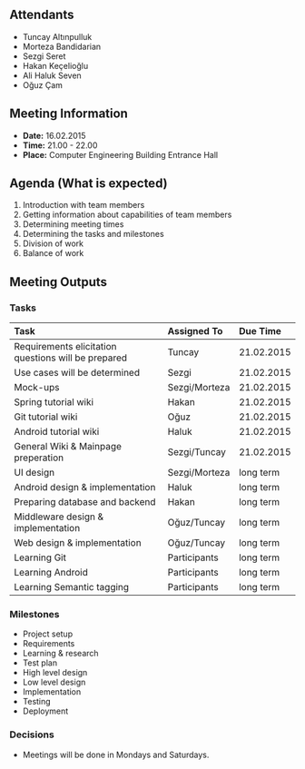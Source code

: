 ## Attendants ##
  * Tuncay Altınpulluk
  * Morteza Bandidarian
  * Sezgi Seret
  * Hakan Keçelioğlu
  * Ali Haluk Seven
  * Oğuz Çam

## Meeting Information ##
  * **Date:** 16.02.2015
  * **Time:** 21.00 - 22.00
  * **Place:** Computer Engineering Building Entrance Hall

## Agenda (What is expected) ##
  1. Introduction with team members
  1. Getting information about capabilities of team members
  1. Determining meeting times
  1. Determining the tasks and milestones
  1. Division of work
  1. Balance of work

## Meeting Outputs ##
### Tasks ###
| **Task** | **Assigned To** | **Due Time** |
|:---------|:----------------|:-------------|
| Requirements elicitation questions will be prepared | Tuncay          | 21.02.2015   |
| Use cases will be determined | Sezgi           | 21.02.2015   |
| Mock-ups | Sezgi/Morteza   | 21.02.2015   |
| Spring tutorial wiki | Hakan           | 21.02.2015   |
| Git tutorial wiki | Oğuz            | 21.02.2015   |
| Android tutorial wiki | Haluk           | 21.02.2015   |
| General Wiki & Mainpage preperation | Sezgi/Tuncay    | 21.02.2015   |
| UI design | Sezgi/Morteza   | long term    |
| Android design & implementation | Haluk           | long term    |
| Preparing database and backend | Hakan           | long term    |
| Middleware design & implementation | Oğuz/Tuncay     | long term    |
| Web design & implementation | Oğuz/Tuncay     | long term    |
| Learning Git | Participants    | long term    |
| Learning Android | Participants    | long term    |
| Learning Semantic tagging | Participants    | long term    |


### Milestones ###
  * Project setup
  * Requirements
  * Learning & research
  * Test plan
  * High level design
  * Low level design
  * Implementation
  * Testing
  * Deployment

### Decisions ###
  * Meetings will be done in Mondays and Saturdays.